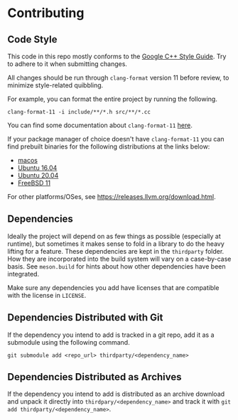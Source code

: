 # Contributing

## Code Style

This code in this repo mostly conforms to the [Google C++ Style Guide](https://google.github.io/styleguide/cppguide.html). Try to adhere to it when submitting changes.

All changes should be run through `clang-format` version 11 before review, to minimize style-related quibbling.

For example, you can format the entire project by running the following.
```
clang-format-11 -i include/**/*.h src/**/*.cc
```
You can find some documentation about `clang-format-11` [here](https://releases.llvm.org/11.0.0/tools/clang/docs/ClangFormat.html).

If your package manager of choice doesn't have `clang-format-11` you can find prebuilt binaries for the following distributions at the links below:
- [macos](https://github.com/llvm/llvm-project/releases/download/llvmorg-11.0.0/clang+llvm-11.0.0-x86_64-apple-darwin.tar.xz)
- [Ubuntu 16.04](https://github.com/llvm/llvm-project/releases/download/llvmorg-11.0.0/clang+llvm-11.0.0-x86_64-linux-gnu-ubuntu-16.04.tar.xz)
- [Ubuntu 20.04](https://github.com/llvm/llvm-project/releases/download/llvmorg-11.0.0/clang+llvm-11.0.0-x86_64-linux-gnu-ubuntu-20.04.tar.xz)
- [FreeBSD 11](https://github.com/llvm/llvm-project/releases/download/llvmorg-11.0.0/clang+llvm-11.0.0-amd64-unknown-freebsd11.tar.xz)

For other platforms/OSes, see https://releases.llvm.org/download.html.

## Dependencies

Ideally the project will depend on as few things as possible (especially at runtime), but sometimes it makes sense to fold in a library to do the heavy lifting for a feature. These dependencies are kept in the `thirdparty` folder. How they are incorporated into the build system will vary on a case-by-case basis. See `meson.build` for hints about how other dependencies have been integrated.

Make sure any dependencies you add have licenses that are compatible with the license in `LICENSE`.

## Dependencies Distributed with Git

If the dependency you intend to add is tracked in a git repo, add it as a submodule using the following command.
```
git submodule add <repo_url> thirdparty/<dependency_name>
```

## Dependencies Distributed as Archives

If the dependency you intend to add is distributed as an archive download and unpack it directly into `thirdpary/<dependency_name>` and track it with `git add thirdparty/<dependency_name>`.
